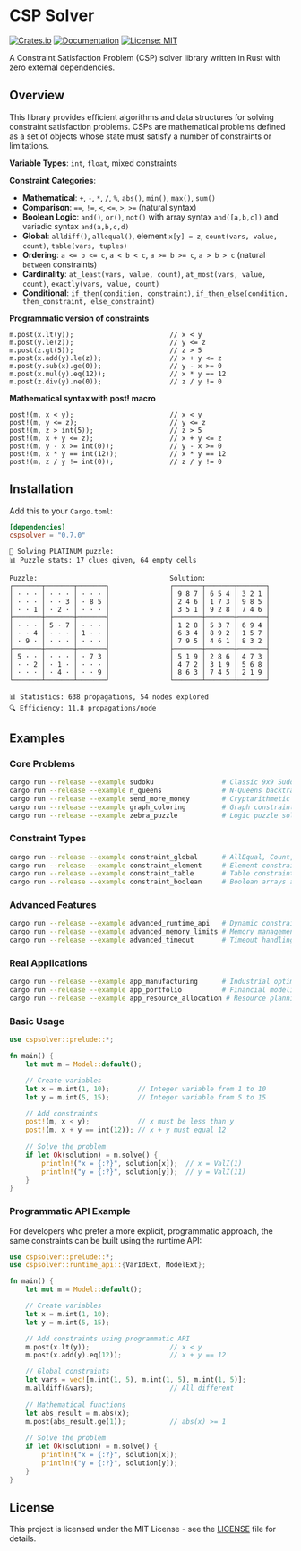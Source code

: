 # CSP Solver

[![Crates.io](https://img.shields.io/crates/v/cspsolver.svg?color=blue)](https://crates.io/crates/cspsolver)
[![Documentation](https://docs.rs/cspsolver/badge.svg)](https://docs.rs/cspsolver)
[![License: MIT](https://img.shields.io/badge/License-MIT-blue.svg)](https://opensource.org/licenses/MIT)

A Constraint Satisfaction Problem (CSP) solver library written in Rust with zero external dependencies. 


## Overview

This library provides efficient algorithms and data structures for solving constraint satisfaction problems. CSPs are mathematical problems defined as a set of objects whose state must satisfy a number of constraints or limitations.


**Variable Types**: `int`, `float`, mixed constraints

**Constraint Categories**:
- **Mathematical**: `+`, `-`, `*`, `/`, `%`, `abs()`, `min()`, `max()`, `sum()`
- **Comparison**: `==`, `!=`, `<`, `<=`, `>`, `>=` (natural syntax)
- **Boolean Logic**: `and()`, `or()`, `not()` with array syntax `and([a,b,c])` and variadic syntax `and(a,b,c,d)`
- **Global**: `alldiff()`, `allequal()`, element `x[y] = z`, `count(vars, value, count)`, `table(vars, tuples)`
- **Ordering**: `a <= b <= c`, `a < b < c`, `a >= b >= c`, `a > b > c` (natural `between` constraints) 
- **Cardinality**: `at_least(vars, value, count)`, `at_most(vars, value, count)`, `exactly(vars, value, count)`
- **Conditional**: `if_then(condition, constraint)`, `if_then_else(condition, then_constraint, else_constraint)`

**Programmatic version of constraints**
```
m.post(x.lt(y));                        // x < y
m.post(y.le(z));                        // y <= z
m.post(z.gt(5));                        // z > 5
m.post(x.add(y).le(z));                 // x + y <= z
m.post(y.sub(x).ge(0));                 // y - x >= 0
m.post(x.mul(y).eq(12));                // x * y == 12
m.post(z.div(y).ne(0));                 // z / y != 0
```

**Mathematical syntax with post! macro**
```
post!(m, x < y);                        // x < y
post!(m, y <= z);                       // y <= z
post!(m, z > int(5));                   // z > 5
post!(m, x + y <= z);                   // x + y <= z
post!(m, y - x >= int(0));              // y - x >= 0
post!(m, x * y == int(12));             // x * y == 12
post!(m, z / y != int(0));              // z / y != 0
```

## Installation

Add this to your `Cargo.toml`:

```toml
[dependencies]
cspsolver = "0.7.0"
```

```
🧩 Solving PLATINUM puzzle:
📊 Puzzle stats: 17 clues given, 64 empty cells

Puzzle:                                 Solution:
┌───────┬───────┬───────┐               ┌───────┬───────┬───────┐
│ · · · │ · · · │ · · · │               │ 9 8 7 │ 6 5 4 │ 3 2 1 │
│ · · · │ · · 3 │ · 8 5 │               │ 2 4 6 │ 1 7 3 │ 9 8 5 │
│ · · 1 │ · 2 · │ · · · │               │ 3 5 1 │ 9 2 8 │ 7 4 6 │
├───────┼───────┼───────┤               ├───────┼───────┼───────┤
│ · · · │ 5 · 7 │ · · · │               │ 1 2 8 │ 5 3 7 │ 6 9 4 │
│ · · 4 │ · · · │ 1 · · │               │ 6 3 4 │ 8 9 2 │ 1 5 7 │
│ · 9 · │ · · · │ · · · │               │ 7 9 5 │ 4 6 1 │ 8 3 2 │
├───────┼───────┼───────┤               ├───────┼───────┼───────┤
│ 5 · · │ · · · │ · 7 3 │               │ 5 1 9 │ 2 8 6 │ 4 7 3 │
│ · · 2 │ · 1 · │ · · · │               │ 4 7 2 │ 3 1 9 │ 5 6 8 │
│ · · · │ · 4 · │ · · 9 │               │ 8 6 3 │ 7 4 5 │ 2 1 9 │
└───────┴───────┴───────┘               └───────┴───────┴───────┘

📊 Statistics: 638 propagations, 54 nodes explored
🔍 Efficiency: 11.8 propagations/node

```

## Examples

### Core Problems
```bash
cargo run --release --example sudoku                 # Classic 9x9 Sudoku solver
cargo run --release --example n_queens               # N-Queens backtracking
cargo run --release --example send_more_money        # Cryptarithmetic puzzle
cargo run --release --example graph_coloring         # Graph constraint problems
cargo run --release --example zebra_puzzle           # Logic puzzle solving
```

### Constraint Types
```bash
cargo run --release --example constraint_global      # AllEqual, Count, AllDiff
cargo run --release --example constraint_element     # Element constraint usage
cargo run --release --example constraint_table       # Table constraints
cargo run --release --example constraint_boolean     # Boolean arrays and logic
```

### Advanced Features
```bash
cargo run --release --example advanced_runtime_api   # Dynamic constraint building
cargo run --release --example advanced_memory_limits # Memory management demo
cargo run --release --example advanced_timeout       # Timeout handling
```

### Real Applications
```bash
cargo run --release --example app_manufacturing      # Industrial optimization
cargo run --release --example app_portfolio          # Financial modeling
cargo run --release --example app_resource_allocation # Resource planning
```

### Basic Usage

```rust
use cspsolver::prelude::*;

fn main() {
    let mut m = Model::default();

    // Create variables
    let x = m.int(1, 10);       // Integer variable from 1 to 10
    let y = m.int(5, 15);       // Integer variable from 5 to 15

    // Add constraints
    post!(m, x < y);            // x must be less than y
    post!(m, x + y == int(12)); // x + y must equal 12
    
    // Solve the problem
    if let Ok(solution) = m.solve() {
        println!("x = {:?}", solution[x]);  // x = ValI(1)  
        println!("y = {:?}", solution[y]);  // y = ValI(11)
    }
}
```

### Programmatic API Example

For developers who prefer a more explicit, programmatic approach, the same constraints can be built using the runtime API:

```rust
use cspsolver::prelude::*;
use cspsolver::runtime_api::{VarIdExt, ModelExt};

fn main() {
    let mut m = Model::default();

    // Create variables
    let x = m.int(1, 10);
    let y = m.int(5, 15);

    // Add constraints using programmatic API
    m.post(x.lt(y));                    // x < y
    m.post(x.add(y).eq(12));            // x + y == 12

    // Global constraints
    let vars = vec![m.int(1, 5), m.int(1, 5), m.int(1, 5)];
    m.alldiff(&vars);                   // All different
    
    // Mathematical functions
    let abs_result = m.abs(x);
    m.post(abs_result.ge(1));           // abs(x) >= 1
    
    // Solve the problem
    if let Ok(solution) = m.solve() {
        println!("x = {:?}", solution[x]);
        println!("y = {:?}", solution[y]);
    }
}
```




## License

This project is licensed under the MIT License - see the [LICENSE](LICENSE) file for details.

